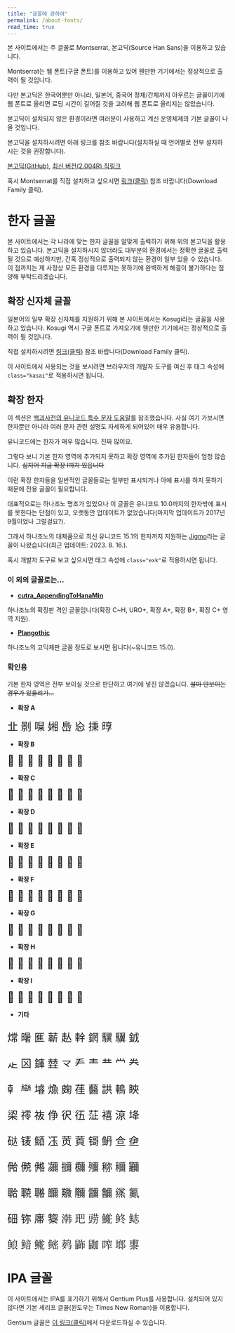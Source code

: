 ```yaml
---
title: "글꼴에 관하여"
permalink: /about-fonts/
read_time: true
---
```

본 사이트에서는 주 글꼴로 Montserrat, 본고딕(Source Han Sans)을 이용하고 있습니다.

Montserrat는 웹 폰트(구글 폰트)를 이용하고 있어 웬만한 기기에서는 정상적으로 출력이 될 것입니다.

다만 본고딕은 한국어뿐만 아니라, 일본어, 중국어 정체/간체까지 아우르는 글꼴이기에 웹 폰트로 올리면 로딩 시간이 길어질 것을 고려해 웹 폰트로 올리지는 않았습니다.

본고딕이 설치되지 않은 환경이라면 여러분이 사용하고 계신 운영체제의 기본 글꼴이 나올 것입니다.

본고딕을 설치하시려면 아래 링크를 참조 바랍니다(설치하실 때 언어별로 전부 설치하시는 것을 권장합니다).

[본고딕(GitHub)](https://github.com/adobe-fonts/source-han-sans/tree/release), [최신 버전(2.004R) 직링크](https://github.com/adobe-fonts/source-han-sans/archive/refs/tags/2.004R.zip)

혹시 Montserrat를 직접 설치하고 싶으시면 [링크(클릭)](https://fonts.google.com/specimen/Montserrat) 참조 바랍니다(Download Family 클릭).

# 한자 글꼴
본 사이트에서는 각 나라에 맞는 한자 글꼴을 알맞게 출력하기 위해 위의 본고딕을 활용하고 있습니다. 본고딕을 설치하시지 않더라도 대부분의 환경에서는 정확한 글꼴로 출력될 것으로 예상하지만, 간혹 정상적으로 출력되지 않는 환경이 일부 있을 수 있습니다. 이 점까지는 제 사정상 모든 환경을 다루지는 못하기에 완벽하게 해결이 불가하다는 점 양해 부탁드리겠습니다.

## 확장 신자체 글꼴
일본어의 일부 확장 신자체를 지원하기 위해 본 사이트에서는 Kosugi라는 글꼴을 사용하고 있습니다. Kosugi 역시 구글 폰트로 가져오기에 웬만한 기기에서는 정상적으로 출력이 될 것입니다.

직접 설치하시려면 [링크(클릭)](https://fonts.google.com/specimen/Kosugi) 참조 바랍니다(Download Family 클릭).

이 사이트에서 사용되는 것을 보시려면 브라우저의 개발자 도구를 여신 후 태그 속성에 `class="kasai"`로 적용하시면 됩니다.

## 확장 한자
이 섹션은 [백괴사전의 유니코드 특수 문자 도움말](https://uncyclopedia.kr/wiki/%EB%8F%84%EC%9B%80%EB%A7%90:%EC%9C%A4%ED%9D%AC%EC%BD%94%EB%93%9C_%ED%8A%B9%EC%88%98_%EB%AC%B8%EC%9E%90)를 참조했습니다. 사실 여기 가보시면 한자뿐만 아니라 여러 문자 관련 설명도 자세하게 되어있어 매우 유용합니다.

유니코드에는 한자가 매우 많습니다. 진짜 많이요.

그렇다 보니 기본 한자 영역에 추가되지 못하고 확장 영역에 추가된 한자들이 엄청 많습니다. ~~심지어 지금 확장 I까지 있읍니다~~

이런 확장 한자들을 일반적인 글꼴들로는 일부만 표시되거나 아예 표시를 하지 못하기 때문에 전용 글꼴이 필요합니다.

대표적으로는 하나조노 명조가 있었으나 이 글꼴은 유니코드 10.0까지의 한자밖에 표시를 못한다는 단점이 있고, 오랫동안 업데이트가 없었습니다(마지막 업데이트가 2017년 9월이었나 그럴걸요?).

그래서 하나조노의 대체품으로 최신 유니코드 15.1의 한자까지 지원하는 [Jigmo](https://kamichikoichi.github.io/jigmo/)라는 글꼴이 나왔습니다(최근 업데이트: 2023. 8. 16.).

혹시 개발자 도구로 보고 싶으시면 태그 속성에 `class="exk"`로 적용하시면 됩니다.

### 이 외의 글꼴로는...

* **[cutra_AppendingToHanaMin](https://ko.glyphwiki.org/wiki/Group:cutra_AppendingToHanaMin)**

하나조노의 확장판 격인 글꼴입니다(확장 C~H, URO+, 확장 A+, 확장 B+, 확장 C+ 영역 지원).

* **[Plangothic](https://github.com/Fitzgerald-Porthmouth-Koenigsegg/Plangothic)**

하나조노의 고딕체판 글꼴 정도로 보시면 됩니다(~유니코드 15.0).

### 확인용
기본 한자 영역은 전부 보이실 것으로 판단하고 여기에 넣진 않겠습니다. ~~설마 안보이는 경우가 있을리가...~~

* **확장 A**

<span class="exk" style="font-size: 24px;">㐀 㔀 㘀 㜀 㠀 㤀 㨀 㬀</span>

* **확장 B**

<span class="exk" style="font-size: 24px;">𠀀 𡀀 𢀀 𣀀 𤀀 𥀀 𦀀 𧀀</span>

* **확장 C**

<span class="exk" style="font-size: 24px;">𪜀 𪠀 𪤀 𪨀 𪬀 𪰀 𪴀 𪸀</span>

* **확장 D**

<span class="exk" style="font-size: 24px;">𫝀 𫝐 𫝠 𫝰 𫞀 𫞐 𫞠 𫞰</span>

* **확장 E**

<span class="exk" style="font-size: 24px;">𫠠 𫠡 𫠢 𫠣 𫠤 𫠥 𫠦 𫠧</span>

* **확장 F**

<span class="exk" style="font-size: 24px;">𬺰 𬺱 𬺲 𬺳 𬺴 𬺵 𬺶 𬺷</span>

* **확장 G**

<span class="exk" style="font-size: 24px;">𰀀 𰀁 𰀂 𰀃 𰀄 𰀅 𰀆 𰀇</span>

* **확장 H**

<span class="exk" style="font-size: 24px;">𱍐 𱍑 𱍓 𱍕 𱍗 𱍟 𱏐 𱟛</span>

* **확장 I**

<span class="exk" style="font-size: 24px;">𮯰 𮰔 𮱏 𮱶 𮲐 𮲪 𮵏 𮷍</span>

* **기타**

<p class="exk" style="font-size: 24px;">龦 龧 龨 龩 龪 龫 龬 龭 龮 龯</p>
<p class="exk" style="font-size: 24px;">龰 龱 龲 龳 龴 龵 龶 龷 龸 龹</p>
<p class="exk" style="font-size: 24px;">龺 龻 龼 龽 龾 龿 鿀 鿁 鿂 鿃</p>
<p class="exk" style="font-size: 24px;">鿄 鿅 鿆 鿇 鿈 鿉 鿊 鿋 鿌 鿍</p>
<p class="exk" style="font-size: 24px;">鿎 鿏 鿐 鿑 鿒 鿓 鿔 鿕 鿖 鿗</p>
<p class="exk" style="font-size: 24px;">鿘 鿙 鿚 鿛 鿜 鿝 鿞 鿟 鿠 鿡</p>
<p class="exk" style="font-size: 24px;">鿢 鿣 鿤 鿥 鿦 鿧 鿨 鿩 鿪 鿫</p>
<p class="exk" style="font-size: 24px;">鿬 鿭 鿮 鿯 鿰 鿱 鿲 鿳 鿴 鿵</p>
<p class="exk" style="font-size: 24px;">鿶 鿷 鿸 鿹 鿺 鿻 鿼 鿽 鿾 鿿</p>

# IPA 글꼴
이 사이트에서는 IPA를 표기하기 위해서 Gentium Plus를 사용합니다. 설치되어 있지 않다면 기본 세리프 글꼴(윈도우는 Times New Roman)을 이용합니다.

Gentium 글꼴은 [이 링크(클릭)](https://software.sil.org/gentium/download/)에서 다운로드하실 수 있습니다.